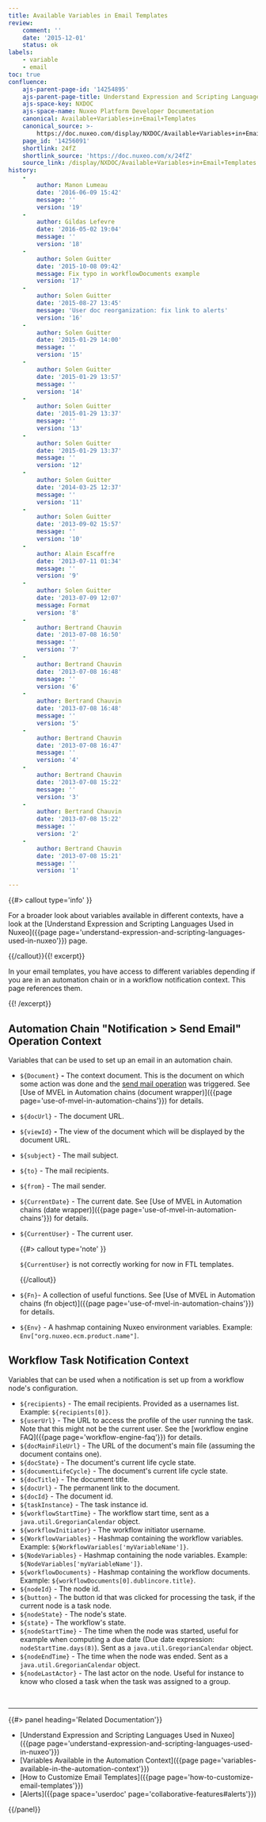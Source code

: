 ```yaml
---
title: Available Variables in Email Templates
review:
    comment: ''
    date: '2015-12-01'
    status: ok
labels:
    - variable
    - email
toc: true
confluence:
    ajs-parent-page-id: '14254895'
    ajs-parent-page-title: Understand Expression and Scripting Languages Used in Nuxeo
    ajs-space-key: NXDOC
    ajs-space-name: Nuxeo Platform Developer Documentation
    canonical: Available+Variables+in+Email+Templates
    canonical_source: >-
        https://doc.nuxeo.com/display/NXDOC/Available+Variables+in+Email+Templates
    page_id: '14256091'
    shortlink: 24fZ
    shortlink_source: 'https://doc.nuxeo.com/x/24fZ'
    source_link: /display/NXDOC/Available+Variables+in+Email+Templates
history:
    - 
        author: Manon Lumeau
        date: '2016-06-09 15:42'
        message: ''
        version: '19'
    - 
        author: Gildas Lefevre
        date: '2016-05-02 19:04'
        message: ''
        version: '18'
    - 
        author: Solen Guitter
        date: '2015-10-08 09:42'
        message: Fix typo in workflowDocuments example
        version: '17'
    - 
        author: Solen Guitter
        date: '2015-08-27 13:45'
        message: 'User doc reorganization: fix link to alerts'
        version: '16'
    - 
        author: Solen Guitter
        date: '2015-01-29 14:00'
        message: ''
        version: '15'
    - 
        author: Solen Guitter
        date: '2015-01-29 13:57'
        message: ''
        version: '14'
    - 
        author: Solen Guitter
        date: '2015-01-29 13:37'
        message: ''
        version: '13'
    - 
        author: Solen Guitter
        date: '2015-01-29 13:37'
        message: ''
        version: '12'
    - 
        author: Solen Guitter
        date: '2014-03-25 12:37'
        message: ''
        version: '11'
    - 
        author: Solen Guitter
        date: '2013-09-02 15:57'
        message: ''
        version: '10'
    - 
        author: Alain Escaffre
        date: '2013-07-11 01:34'
        message: ''
        version: '9'
    - 
        author: Solen Guitter
        date: '2013-07-09 12:07'
        message: Format
        version: '8'
    - 
        author: Bertrand Chauvin
        date: '2013-07-08 16:50'
        message: ''
        version: '7'
    - 
        author: Bertrand Chauvin
        date: '2013-07-08 16:48'
        message: ''
        version: '6'
    - 
        author: Bertrand Chauvin
        date: '2013-07-08 16:48'
        message: ''
        version: '5'
    - 
        author: Bertrand Chauvin
        date: '2013-07-08 16:47'
        message: ''
        version: '4'
    - 
        author: Bertrand Chauvin
        date: '2013-07-08 15:22'
        message: ''
        version: '3'
    - 
        author: Bertrand Chauvin
        date: '2013-07-08 15:22'
        message: ''
        version: '2'
    - 
        author: Bertrand Chauvin
        date: '2013-07-08 15:21'
        message: ''
        version: '1'

---
```

{{#> callout type='info' }}

For a broader look about variables available in different contexts, have a look at the [Understand Expression and Scripting Languages Used in Nuxeo]({{page page='understand-expression-and-scripting-languages-used-in-nuxeo'}}) page.

{{/callout}}{{! excerpt}}

In your email templates, you have access to different variables depending if you are in an automation chain or in a workflow notification context. This page references them.

{{! /excerpt}}

## Automation Chain "Notification > Send Email" Operation Context

Variables that can be used to set up an email in an automation chain.

*   `${Document}` **-** The context document. This is the document on which some action was done and the [send mail operation](http://explorer.nuxeo.org/nuxeo/site/distribution/current/viewOperation/Document.Mail) was triggered. See [Use of MVEL in Automation chains (document wrapper)]({{page page='use-of-mvel-in-automation-chains'}}) for details.
*   `${docUrl}` - The document URL.
*   `${viewId}` **-** The view of the document which will be displayed by the document URL.
*   `${subject}` - The mail subject.
*   `${to}` - The mail recipients.
*   `${from}` - The mail sender.
*   `${CurrentDate}` - The current date. See [Use of MVEL in Automation chains (date wrapper)]({{page page='use-of-mvel-in-automation-chains'}}) for details.
*   `${CurrentUser}` - The current user.

    {{#> callout type='note' }}

    `${CurrentUser}` is not correctly working for now in FTL templates.

    {{/callout}}
*   `${Fn}`- A collection of useful functions. See [Use of MVEL in Automation chains (fn object)]({{page page='use-of-mvel-in-automation-chains'}}) for details.
*   `${Env}` - A hashmap containing Nuxeo environment variables. Example: `Env["org.nuxeo.ecm.product.name"]`.

## Workflow Task Notification Context

Variables that can be used when a notification is set up from a workflow node's configuration.

*   `${recipients}` - The email recipients. Provided as a usernames list. Example: `${recipients[0]}`.
*   `${userUrl}` - The URL to access the profile of the user running the task. Note that this might not be the current user. See the [workflow engine FAQ]({{page page='workflow-engine-faq'}}) for details.
*   `${docMainFileUrl}` - The URL of the document's main file (assuming the document contains one).
*   `${docState}` - The document's current life cycle state.
*   `${documentLifeCycle}` - The document's current life cycle state.
*   `${docTitle}` - The document title.
*   `${docUrl}` - The permanent link to the document.
*   `${docId}` - The document id.
*   `${taskInstance}` - The task instance id.
*   `${workflowStartTime}` - The workflow start time, sent as a `java.util.GregorianCalendar` object.
*   `${workflowInitiator}` - The workflow initiator username.
*   `${WorkflowVariables}` - Hashmap containing the workflow variables. Example: `${WorkflowVariables['myVariableName']}`.
*   `${NodeVariables}` - Hashmap containing the node variables. Example: `${NodeVariables['myVariableName']}`.
*   `${workflowDocuments}` - Hashmap containing the workflow documents. Example: `${workflowDocuments[0].dublincore.title}`.
*   `${nodeId}` - The node id.
*   `${button}` - The button id that was clicked for processing the task, if the current node is a task node.
*   `${nodeState}` - The node's state.
*   `${state}` - The workflow's state.
*   `${nodeStartTime}` - The time when the node was started, useful for example when computing a due date (Due date expression: `nodeStartTime.days(8)`). Sent as a `java.util.GregorianCalendar` object.
*   `${nodeEndTime}` - The time when the node was ended. Sent as a `java.util.GregorianCalendar` object.
*   `${nodeLastActor}` - The last actor on the node. Useful for instance to know who closed a task when the task was assigned to a group.

&nbsp;

* * *

<div class="row" data-equalizer data-equalize-on="medium"><div class="column medium-6">{{#> panel heading='Related Documentation'}}

*   [Understand Expression and Scripting Languages Used in Nuxeo]({{page page='understand-expression-and-scripting-languages-used-in-nuxeo'}})
*   [Variables Available in the Automation Context]({{page page='variables-available-in-the-automation-context'}})
*   [How to Customize Email Templates]({{page page='how-to-customize-email-templates'}})
*   [Alerts]({{page space='userdoc' page='collaborative-features#alerts'}})

{{/panel}}</div><div class="column medium-6">

&nbsp;

</div></div>